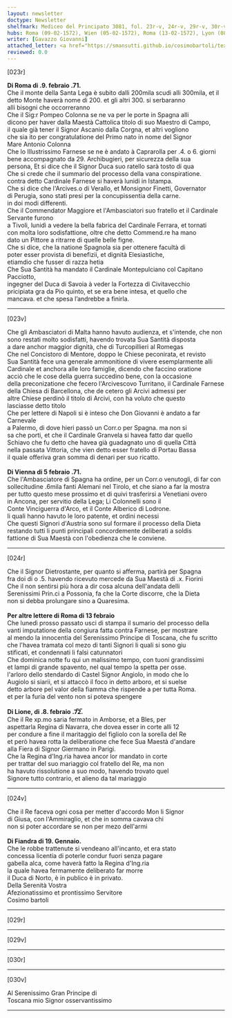 ```yaml
---
layout: newsletter
doctype: Newsletter
shelfmark: Mediceo del Principato 3081, fol. 23r-v, 24r-v, 29r-v, 30r-v
hubs: Roma (09-02-1572), Wien (05-02-1572), Roma (13-02-1572), Lyon (08-02-1572), Flanders (19-01-1572)
writer: [Gavazzo Giovanni]
attached_letter: <a href="https://smansutti.github.io/cosimobartoli/texts/2981_012,2981_013/">2981_012,2981_013</a>
reviewed: 0.0
---
```


[023r]  
  
  
<strong>Di Roma di .9. febraio .71.</strong>  
Che il monte della Santa Lega è subito dalli 200mila scudi alli 300mila, et il  
detto Monte haverà nome di 200. et gli altri 300. si serbaranno  
alli bisogni che occorreranno  
Che il Sig:r Pompeo Colonna se ne va per le porte in Spagna alli  
dicono per haver dalla Maestà Cattolica titolo di suo Maestro di Campo,  
il quale già tener il Signor Ascanio dalla Corgna, et altri vogliono  
che sia ito per congratulatione del Primo nato in nome del Signor  
Mare Antonio Colonna  
Che lo Illustrissimo Farnese se ne è andato à Caprarolla per .4. o 6. giorni  
bene accompagnato da 29. Archibugieri, per sicurezza della sua  
persona, Et si dice che il Signor Duca suo ratello sarà tosto di qua  
Che si crede che il summario del processo della vana conspiratione.  
contra detto Cardinale Farnese si haverà lunidi in Istampa.  
Che si dice che l'Arcives.o di Verallo, et Monsignor Finetti, Governator  
di Perugia, sono stati presi per la concupissentia della carne.  
in doi modi differenti.  
Che il Commendator Maggiore et l'Ambasciatori suo fratello et il Cardinale Servante furono  
a Tivoli, lunidì a vedere la bella fabrica del Cardinale Ferrara, et tornati  
con molta loro sodisfattione, oltre che detto Commend.re ha mano  
dato un Pittore a ritrarre di quelle belle figne.  
Che si dice, che la natione Spagnola sia per ottenere facultà di  
poter esser provista di benefizii, et dignità Elesiastiche,  
etiamdio che fusser di razza hetia  
Che Sua Santità ha mandato il Cardinale Montepulciano col Capitano Pacciotto,  
ingegner del Duca di Savoia à veder la Fortezza di Civitavecchio  
pricipiata gra da Pio quinto, et se era bene intesa, et quello che  
mancava. et che spesa l’andrebbe a finirla.  
  
---  

[023v]  
  
  
Che gli Ambasciatori di Malta hanno havuto audienza, et s'intende, che non  
sono restati molto sodisfatti, havendo trovata Sua Santità disposta  
a dare anchor maggior dignità, che di Turcopillieri al Romegas  
Che nel Concistoro di Mentore, doppo le Chiese peconirata, et revisto  
Sua Santità fece una generale ammonitione di vivere esemplarmente alli  
Cardinale et anchora alle loro famiglie, dicendo che faccino oratione  
acciò che le cose della guerra succedino bene, con la occasione  
della preconizatione che fecero l'Arcivescovo Turritano, il Cardinale Farnese  
della Chiesa di Barcellona, che de cetero gli Arcivi admessi per  
altre Chiese perdinò il titolo di Arcivi, con ha voluto che questo  
lasciasse detto titolo  
Che per lettere di Napoli si è inteso che Don Giovanni è andato a far Carnevale  
a Palermo, di dove hieri passò un Corr.o per Spagna. ma non si  
sa che porti, et che il Cardinale Granvela si havea fatto dar quello  
Schiavo che fu detto che havea già guadagnato uno di quella Città  
nella passata Vittoria, che vien detto esser fratello di Portau Bassa  
il quale offeriva gran somma di denari per suo ricatto.  
<br/><strong>Di Vienna di 5 febraio .71.</strong>  
Che l'Ambasciatore di Spagna ha ordine, per un Corr.o venutogli, di far con  
sollecitudine .6mila fanti Alemani nel Tirolo, et che siano a far la mostra  
per tutto questo mese prossimo et di quivi trasferirsi a Venetiani overo  
in Ancona, per servitio della Lega; Li Colonnelli sono il  
Conte Vinciguerra d'Arco, et il Conte Alberico di Lodrone.  
li quali hanno havuto le loro patente, et ordini necessi  
Che questi Signori d'Austria sono sul formare il processo della Dieta  
restando tutti li punti principali concordemente deliberati a soldis  
fattione di Sua Maestà con l'obedienza che le conviene.  
  
---  

[024r]  
  
  
Che il Signor Dietrostante, per quanto si afferma, partirà per Spagna  
fra doi di o .5. havendo ricevuto mercede da Sua Maestà di .x. Fiorini  
Che il non sentirsi più hora a dir cosa alcuna dell'andata delli  
Serenissimi Prin.ci a Possonia, fa che la Corte discorre, che la Dieta  
non si debba prolungare sino a Quaresima.  
<br/><strong>Per altre lettere di Roma di 13 febraio</strong>  
Che lunedì prosso passato usci di stampa il sumario del processo della  
vanti imputatione della congiura fatta contra Farnese, per mostrare  
al mendo la innocentia del Serenissimo Principe di Toscana, che fu scritto  
che l'havea tramata col mezo di tanti Signori li quali si sono giu  
stificati, et condennati li falsi catunnatori  
Che dominica notte fu qui un malissimo tempo, con tuoni grandissimi  
et lampi di grande spavento, nel qual tempo la spetta per osse.  
l'arloro dello stendardo di Castel Signor Angiolo, in modo che lo  
Augiolo si siarii, et si attaccò il foco in detto arboro, et si suelse  
detto arbore pel valor della fiamma che rispende a per tutta Roma.  
et per la furia del vento non si poteva spengere  
<br/><strong>Di Lione, di .8. febraio .7̅2̅.</strong>  
Che il Re xp.mo saria fermato in Amborse, et a Bles, per  
aspettarla Regina di Navarra, che dovea esser in corte alli 12  
per condure a fine il maritaggio del figliolo con la sorella del Re  
et però havea rotta la deliberatione che fece Sua Maestà d'andare  
alla Fiera di Signor Giermano in Parigi.  
Che la Regina d'Ing.ria havea ancor lor mandato in corte  
per trattar del suo mariaggio col fratello del Re, ma non  
ha havuto rissolutione a suo modo, havendo trovato quel  
Signore tutto contrario, et alieno da tal mariaggio  
  
---  

[024v]  
  
  
Che il Re faceva ogni cosa per metter d'accordo Mon li Signor  
di Giusa, con l'Ammiraglio, et che in somma cavava chi  
non si poter accordare se non per mezo dell'armi  
<br/><strong>Di Fiandra di 19. Gennaio.</strong>  
Che le robbe trattenute si vendeano all'incanto, et era stato  
concessa licentia di poterle condur fuori senza pagare  
gabella alca, come haverà fatto la Regina d'Ing.ria  
la quale havea fermamente deliberato far morre  
il Duca di Norto, è in publico è in privato.  
Della Serenità Vostra  
Afezionatissimo et prontissimo Servitore  
Cosimo bartoli  
  
---  

[029r]  
  
  
  
---  

[029v]  
  
  
  
---  

[030r]  
  
  
  
---  

[030v]  
  
  
Al Serenissimo Gran Principe di  
Toscana mio Signor osservantissimo  
  
---  

